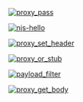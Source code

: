 [![proxy_pass](https://github.com/ericminio/learning-nginx/actions/workflows/proxy_pass.yml/badge.svg)](https://github.com/ericminio/learning-nginx/actions/workflows/proxy_pass.yml)

[![njs-hello](https://github.com/ericminio/learning-nginx/actions/workflows/njs-hello.yml/badge.svg)](https://github.com/ericminio/learning-nginx/actions/workflows/njs-hello.yml)

[![proxy_set_header](https://github.com/ericminio/learning-nginx/actions/workflows/proxy_set_header.yml/badge.svg)](https://github.com/ericminio/learning-nginx/actions/workflows/proxy_set_header.yml)

[![proxy_or_stub](https://github.com/ericminio/learning-nginx/actions/workflows/proxy_or_stub.yml/badge.svg)](https://github.com/ericminio/learning-nginx/actions/workflows/proxy_or_stub.yml)

[![payload_filter](https://github.com/ericminio/learning-nginx/actions/workflows/payload_filter.yml/badge.svg)](https://github.com/ericminio/learning-nginx/actions/workflows/payload_filter.yml)

[![proxy_get_body](https://github.com/ericminio/learning-nginx/actions/workflows/proxy_get_body.yml/badge.svg)](https://github.com/ericminio/learning-nginx/actions/workflows/proxy_get_body.yml)
